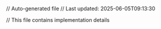 // Auto-generated file
// Last updated: 2025-06-05T09:13:30

// This file contains implementation details
